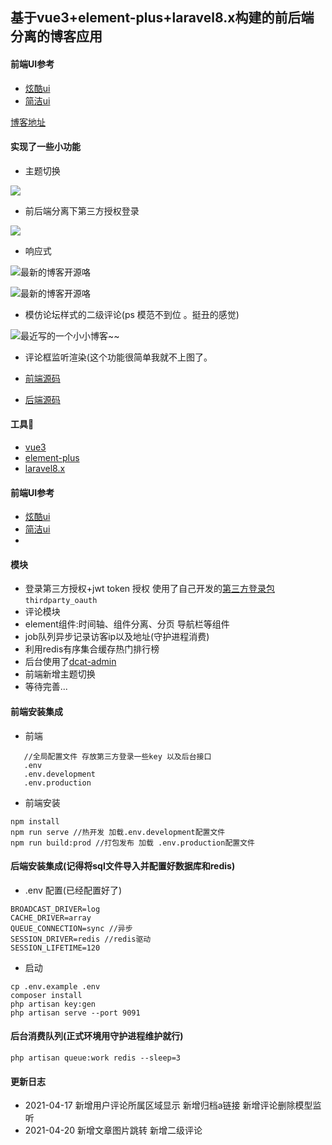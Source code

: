 ## 基于vue3+element-plus+laravel8.x构建的前后端分离的博客应用

#### 前端UI参考
 * [炫酷ui](https://88250.b3log.org/)
 * [简洁ui](https://www.louislivi.com/)
 
[博客地址](https://pltrue.top/)
#### 实现了一些小功能

* 主题切换

![](https://cdn.learnku.com/uploads/images/202104/27/32593/75p9l93jEn.gif!large)


* 前后端分离下第三方授权登录



![](https://cdn.learnku.com/uploads/images/202104/27/32593/3odHRNEdIO.gif!large)
* 响应式

![最新的博客开源咯](https://cdn.learnku.com/uploads/images/202104/27/32593/Fshu0ybfGF.png!large)


![最新的博客开源咯](https://cdn.learnku.com/uploads/images/202104/27/32593/dKLNrACCAC.png!large)


* 模仿论坛样式的二级评论(ps 模范不到位 。挺丑的感觉)

![最近写的一个小小博客~~](https://cdn.learnku.com/uploads/images/202104/27/32593/YebDBjnnML.png!large)
 * 评论框监听渲染(这个功能很简单我就不上图了。
 
 
  * [前端源码](/app/)
  * [后端源码](/apiblog/)
  
#### 工具🔧  
  * [vue3](https://www.vue3js.cn/docs/zh)
  * [element-plus](https://github.com/element-plus/element-plus)
  * [laravel8.x](https://learnku.com/docs/laravel/8.x/upgrade/9352)
#### 前端UI参考
  * [炫酷ui](https://88250.b3log.org/)
  * [简洁ui](https://www.louislivi.com/)
  *
    
#### 模块
  * 登录第三方授权+jwt token 授权 使用了自己开发的[第三方登录包](https://github.com/pl1998/thirdparty_oauth) `thirdparty_oauth`
  * 评论模块
  * element组件:时间轴、组件分离、分页 导航栏等组件
  * job队列异步记录访客ip以及地址(守护进程消费)
  * 利用redis有序集合缓存热门排行榜
  * 后台使用了[dcat-admin](https://learnku.com/docs/dcat-admin/2.x)
  * 前端新增主题切换
  * 等待完善...
  
#### 前端安装集成

  * 前端
```shell script
   //全局配置文件 存放第三方登录一些key 以及后台接口
   .env
   .env.development
   .env.production
```  
  * 前端安装
  ```shell script
npm install
npm run serve //热开发 加载.env.development配置文件
npm run build:prod //打包发布 加载 .env.production配置文件
```

#### 后端安装集成(记得将sql文件导入并配置好数据库和redis)
  * .env 配置(已经配置好了)

```shell script
BROADCAST_DRIVER=log 
CACHE_DRIVER=array 
QUEUE_CONNECTION=sync //异步
SESSION_DRIVER=redis //redis驱动
SESSION_LIFETIME=120

```
  * 启动 
```shell script
cp .env.example .env
composer install
php artisan key:gen
php artisan serve --port 9091
```   
#### 后台消费队列(正式环境用守护进程维护就行)
```shell script
php artisan queue:work redis --sleep=3
```

#### 更新日志 
  * 2021-04-17 新增用户评论所属区域显示 新增归档a链接 新增评论删除模型监听
  * 2021-04-20 新增文章图片跳转 新增二级评论
  
